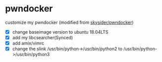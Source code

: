 # pwndocker

customize my pwndocker (modified from [skysider/pwndocker](https://github.com/skysider/pwndocker))

- [x] change baseimage version to ubuntu 18.04LTS
- [x] add my libcsearcher(Synced)
- [x] add amix/vimrc
- [x] change the slink /usr/bin/python->/usr/bin/python2 to /usr/bin/python->/usr/bin/python3
